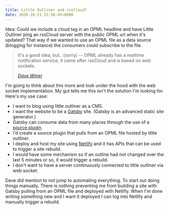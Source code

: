 ```yaml
---
title: Little Outliner and rssCloud?
date: 2020-10-21 15:58:45+0000
---
```


Idea: Could we include a cloud tag in an OPML headline and have Little Outliner ping an rssCloud server with the public OPML url when it's updated? That way if we wanted to use an OPML file as a data source (blogging for instance) the consumers could subscribe to the file.

> It's a good idea, but.. (sorry) -- OPML already has a realtime notification service, it came after rssCloud and is based on web sockets.
>
> <cite><a href="http://scripting.com/2020/10/22.html#a165831">Dave Winer</a></cite>

I'm going to think about this more and look under the hood with the web socket implementation. My gut tells me this isn't the solution I'm looking for. Here's my use case:

* I want to blog using little outliner as a CMS.
* I want the website to be a <a href="https://www.gatsbyjs.com/">Gatsby</a> site. (Gatsby is an advanced static site generator.)
* Gatsby can consume data from many places through the use of a <a href="https://www.gatsbyjs.com/plugins/?=source">source plugin</a>.
* I'd create a source plugin that pulls from an OPML file hosted by little outliner.
* I deploy and host my site using <a href="https://www.netlify.com/">Netlify</a> and it has APIs that can be used to trigger a site rebuild.
* I would have some mechanism so if an outline had not changed over the last 5 minutes or so, it would trigger a rebuild.
* I don't want to have a server continuously connected to little outliner via web socket.

Dave did mention to not jump to automating everything. To start out doing things manually. There is nothing preventing me from building a site with Gatsby pulling from an OPML file and deployed with Netlify.  When I'm done writing something new and I want it deployed I can log into Netlify and manually trigger a rebuild.

